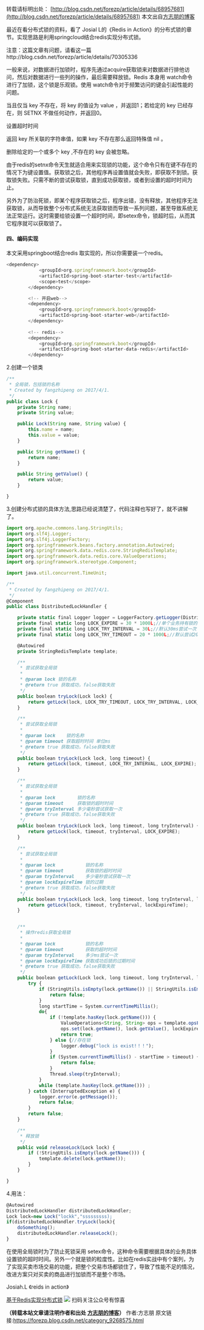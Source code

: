 转载请标明出处：
[http://blog.csdn.net/forezp/article/details/68957681](http://blog.csdn.net/forezp/article/details/68957681)
本文出自[方志朋的博客](http://blog.csdn.net/forezp)

最近在看分布式锁的资料，看了 Josial L的《Redis in Action》的分布式锁的章节。实现思路是利用springcloud结合redis实现分布式锁。

注意：这篇文章有问题，请看这一篇http://blog.csdn.net/forezp/article/details/70305336

一般来说，对数据进行加锁时，程序先通过acquire获取锁来对数据进行排他访问，然后对数据进行一些列的操作，最后需要释放锁。Redis 本身用 watch命令进行了加锁，这个锁是乐观锁。使用 watch命令对于频繁访问的键会引起性能的问题。

当且仅当 key 不存在，将 key 的值设为 value ，并返回1；若给定的 key 已经存在，则 SETNX 不做任何动作，并返回0。

设置超时时间

返回 key 所关联的字符串值，如果 key 不存在那么返回特殊值 nil 。

删除给定的一个或多个 key ,不存在的 key 会被忽略。

由于redis的setnx命令天生就适合用来实现锁的功能，这个命令只有在键不存在的情况下为键设置值。获取锁之后，其他程序再设置值就会失败，即获取不到锁。获取锁失败。只需不断的尝试获取锁，直到成功获取锁，或者到设置的超时时间为止。

另外为了防治死锁，即某个程序获取锁之后，程序出错，没有释放，其他程序无法获取锁，从而导致整个分布式系统无法获取锁而导致一系列问题，甚至导致系统无法正常运行。这时需要给锁设置一个超时时间，即setex命令，锁超时后，从而其它程序就可以获取锁了。

#### 四、编码实现

本文采用springboot结合redis 取实现的，所以你需要装一个redis。

```js 
<dependency>
			<groupId>org.springframework.boot</groupId>
			<artifactId>spring-boot-starter-test</artifactId>
			<scope>test</scope>
		</dependency>

		<!-- 开启web-->
		<dependency>
			<groupId>org.springframework.boot</groupId>
			<artifactId>spring-boot-starter-web</artifactId>
		</dependency>
		
		<!-- redis-->
		<dependency>
			<groupId>org.springframework.boot</groupId>
			<artifactId>spring-boot-starter-data-redis</artifactId>
		</dependency>
```

2.创建一个锁类

```js 
/**
 * 全局锁，包括锁的名称
 * Created by fangzhipeng on 2017/4/1.
 */
public class Lock {
    private String name;
    private String value;

    public Lock(String name, String value) {
        this.name = name;
        this.value = value;
    }

    public String getName() {
        return name;
    }

    public String getValue() {
        return value;
    }

}
```

3.创建分布式锁的具体方法,思路已经说清楚了，代码注释也写好了，就不讲解了。

```js 
import org.apache.commons.lang.StringUtils;
import org.slf4j.Logger;
import org.slf4j.LoggerFactory;
import org.springframework.beans.factory.annotation.Autowired;
import org.springframework.data.redis.core.StringRedisTemplate;
import org.springframework.data.redis.core.ValueOperations;
import org.springframework.stereotype.Component;

import java.util.concurrent.TimeUnit;

/**
 * Created by fangzhipeng on 2017/4/1.
 */
@Component
public class DistributedLockHandler {

    private static final Logger logger = LoggerFactory.getLogger(DistributedLockHandler.class);
    private final static long LOCK_EXPIRE = 30 * 1000L;//单个业务持有锁的时间30s，防止死锁
    private final static long LOCK_TRY_INTERVAL = 30L;//默认30ms尝试一次
    private final static long LOCK_TRY_TIMEOUT = 20 * 1000L;//默认尝试20s

    @Autowired
    private StringRedisTemplate template;

    /**
     * 尝试获取全局锁
     *
     * @param lock 锁的名称
     * @return true 获取成功，false获取失败
     */
    public boolean tryLock(Lock lock) {
        return getLock(lock, LOCK_TRY_TIMEOUT, LOCK_TRY_INTERVAL, LOCK_EXPIRE);
    }

    /**
     * 尝试获取全局锁
     *
     * @param lock    锁的名称
     * @param timeout 获取超时时间 单位ms
     * @return true 获取成功，false获取失败
     */
    public boolean tryLock(Lock lock, long timeout) {
        return getLock(lock, timeout, LOCK_TRY_INTERVAL, LOCK_EXPIRE);
    }

    /**
     * 尝试获取全局锁
     *
     * @param lock        锁的名称
     * @param timeout     获取锁的超时时间
     * @param tryInterval 多少毫秒尝试获取一次
     * @return true 获取成功，false获取失败
     */
    public boolean tryLock(Lock lock, long timeout, long tryInterval) {
        return getLock(lock, timeout, tryInterval, LOCK_EXPIRE);
    }

    /**
     * 尝试获取全局锁
     *
     * @param lock           锁的名称
     * @param timeout        获取锁的超时时间
     * @param tryInterval    多少毫秒尝试获取一次
     * @param lockExpireTime 锁的过期
     * @return true 获取成功，false获取失败
     */
    public boolean tryLock(Lock lock, long timeout, long tryInterval, long lockExpireTime) {
        return getLock(lock, timeout, tryInterval, lockExpireTime);
    }


    /**
     * 操作redis获取全局锁
     *
     * @param lock           锁的名称
     * @param timeout        获取的超时时间
     * @param tryInterval    多少ms尝试一次
     * @param lockExpireTime 获取成功后锁的过期时间
     * @return true 获取成功，false获取失败
     */
    public boolean getLock(Lock lock, long timeout, long tryInterval, long lockExpireTime) {
        try {
            if (StringUtils.isEmpty(lock.getName()) || StringUtils.isEmpty(lock.getValue())) {
                return false;
            }
            long startTime = System.currentTimeMillis();
            do{
                if (!template.hasKey(lock.getName())) {
                    ValueOperations<String, String> ops = template.opsForValue();
                    ops.set(lock.getName(), lock.getValue(), lockExpireTime, TimeUnit.MILLISECONDS);
                    return true;
                } else {//存在锁
                    logger.debug("lock is exist!！！");
                }
                if (System.currentTimeMillis() - startTime > timeout) {//尝试超过了设定值之后直接跳出循环
                    return false;
                }
                Thread.sleep(tryInterval);
            }
            while (template.hasKey(lock.getName())) ;
        } catch (InterruptedException e) {
            logger.error(e.getMessage());
            return false;
        }
        return false;
    }

    /**
     * 释放锁
     */
    public void releaseLock(Lock lock) {
        if (!StringUtils.isEmpty(lock.getName())) {
            template.delete(lock.getName());
        }
    }

}
```

4.用法：

```js 
@Autowired
DistributedLockHandler distributedLockHandler;
Lock lock=new Lock("lockk","sssssssss);
if(distributedLockHandler.tryLock(lock){
	doSomething();
	distributedLockHandler.releaseLock();
}
```

在使用全局锁时为了防止死锁采用 setex命令，这种命令需要根据具体的业务具体设置锁的超时时间。另外一个就是锁的粒度性。比如在redis实战中有个案列，为了实现买卖市场交易的功能，把整个交易市场都锁住了，导致了性能不足的情况，改进方案只对买卖的商品进行加锁而不是整个市场。

Josiah.L 《reids in action》

[基于Redis实现分布式锁](http://blog.csdn.net/ugg/article/details/41894947)
![](https://gitee.com/hezhiyuan007/java-study/raw/master/images/springcloud/f276dacc-a5a5-49dc-9258-17c0d1a93785.png)
扫码关注公众号有惊喜

**（转载本站文章请注明作者和出处 [方志朋的博客](https://www.fangzhipeng.com)）**
作者:方志朋  原文链接:https://forezp.blog.csdn.net/category_9268575.html
